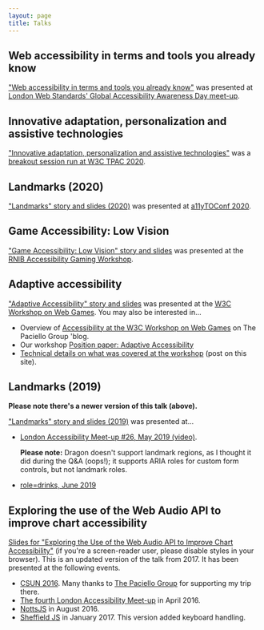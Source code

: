 ```yaml
---
layout: page
title: Talks
---
```


## Web accessibility in terms and tools you already know

["Web accessibility in terms and tools you already know"](2025/web-accessibility-you-already-know/) was presented at [London Web Standards' Global Accessibility Awareness Day meet-up](https://londonwebstandards.org/events/lwsmay2025-gaad-week/).

## Innovative adaptation, personalization and assistive technologies

["Innovative adaptation, personalization and assistive technologies"](2020/innovative-adaptations/) was a [breakout session run at W3C TPAC 2020](https://www.w3.org/2020/10/TPAC/breakout-schedule.html#adaptation).

## Landmarks (2020)

["Landmarks" story and slides (2020)](2020/landmarks/) was presented at [a11yTOConf 2020](https://conf.a11yto.com/).

<!-- TODO: Update a11yTO URL when it's a past event. -->

## Game Accessibility: Low Vision

["Game Accessibility: Low Vision" story and slides](2019/game-accessibility-low-vision/) was presented at the [RNIB Accessibility Gaming Workshop](/articles/rnib-accessibility-gaming-workshop).

## Adaptive accessibility

["Adaptive Accessibility" story and slides](2019/web-games/) was presented at the [W3C Workshop on Web Games](https://www.w3.org/2018/12/games-workshop/). You may also be interested in...

 * Overview of [Accessibility at the W3C Workshop on Web Games](https://developer.paciellogroup.com/blog/2019/07/accessibility-at-the-w3c-workshop-on-web-games/) on The Paciello Group 'blog.
 * Our workshop [Position paper: Adaptive Accessibility](https://www.w3.org/2018/12/games-workshop/papers/web-games-adaptive-accessibility.html)
 * [Technical details on what was covered at the workshop](/articles/w3c-workshop-on-web-games/) (post on this site).

## Landmarks (2019)

**Please note there's a newer version of this talk (above).**

["Landmarks" story and slides (2019)](2019/landmarks/) was presented at...

 * [London Accessibility Meet-up #26, May 2019 (video)](https://www.youtube.com/watch?v=urgZm-k8KMk&t=1h23m27s).

   **Please note:** Dragon doesn't support landmark regions, as I thought it did during the Q&A (oops!); it supports ARIA roles for custom form controls, but not landmark roles.

 * [role=drinks, June 2019](https://www.roledrinks.com/in/amsterdam/2019-06-15.html)

## Exploring the use of the Web Audio API to improve chart accessibility

[Slides for "Exploring the Use of the Web Audio API to Improve Chart Accessibility"](2016/audiochart) (if you're a screen-reader user, please disable styles in your browser). This is an updated version of the talk from 2017. It has been presented at the following events.

 * [CSUN 2016](http://www.csun.edu/cod/conference/2016/sessions/index.php/public/presentations/view/269). Many thanks to [The Paciello Group](https://www.paciellogroup.com/) for supporting my trip there.
 * [The fourth London Accessibility Meet-up](http://www.meetup.com/London-Accessibility-Meetup/events/229039168/) in April 2016.
 * [NottsJS](https://nottsjs.org) in August 2016.
 * [Sheffield JS](https://opentechcalendar.co.uk/event/4338) in January 2017. This version added keyboard handling.
